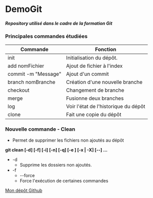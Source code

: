 # DemoGit

##### Repository utilisé dans le cadre de la formation Git

### Principales commandes étudiées

Commande | Fonction
---------|---------
init | Initialisation du dépôt.
add nomFichier | Ajout de fichier à l'index
commit -m "Message" | Ajout d'un commit
branch nomBranche | Création d'une nouvelle branche
checkout | Changement de branche
merge | Fusionne deux branches
log | Voir l'état de l'historique du dépôt
clone | Fait une copie du dépôt

### Nouvelle commande - Clean

* Permet de supprimer les fichiers non ajoutés au dépôt

**git clean [-d] [-f] [-i] [-n] [-q] [-e <pattern>] [-x | -X] [--] <path>...**


* -d
  * Supprime les dossiers non ajoutés.
* -f
  * --force
  * Force l'exécution de certaines commandes

[Mon dépôt Github](https://github.com/Echene)
